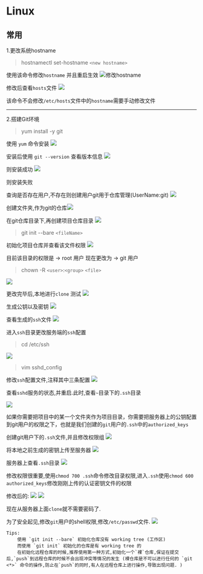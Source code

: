 # Linux

## 常用

1.更改系统hostname

> hostnamectl set-hostname `<new hostname>`

使用该命令修改`hostname` 并且重启生效
![修改hostname](images/修改hostname-1.png)

修改后查看`hosts`文件
![](images/修改hostname-2.png)

该命令不会修改`/etc/hosts`文件中的`hostname`需要手动修改文件

---

2.搭建Git环境
> yum install -y git

使用 `yum` 命令安装
![](images/yum安装git.png)

安装后使用 `git --version` 查看版本信息
![](images/查看git版本-success.png)

则安装成功
![](images/查看git版本-fail.png)

则安装失败

查询是否存在用户,不存在则创建用户git用于仓库管理(UserName:git)
![](images/新建git用户并设置密码.png)

创建文件夹,作为git的仓库![](images/创建git仓库.png)

在git仓库目录下,再创建项目仓库目录
![](images/创建项目仓库.png)

> git init --bare `<fileName>`

初始化项目仓库并查看该文件权限
![](images/初始化仓库并查看权限.png)

目前该目录的权限是 -> root 用户 现在更改为 -> git 用户
> chown -R `<user>`:`<group>` `<file>`

![](images/更改目录权限.png)

更改完毕后,本地进行`clone` 测试
![](images/本地clone测试.png)

生成公钥以及密钥
![](images/本地bash生成ssh文件.png)

查看生成的`ssh`文件
![](images/ssh文件.png)

进入`ssh`目录更改服务端的`ssh`配置
> cd /etc/ssh

![](images/进入ssh路径.png)

> vim sshd_config

修改`ssh`配置文件,注释其中三条配置
![](images/注释ssh配置文件.png)

查看`sshd`服务的状态,并重启.此时,查看`~`目录下的`.ssh`目录

![](images/查看.ssh目录.png)

如果你需要把项目中的某一个文件夹作为项目目录，你需要把服务器上的公钥配置到git用户的权限之下，也就是我们创建的`git`用户的`.ssh`中的`authorized_keys`

创建git用户下的`.ssh`文件,并且修改权限组
![](images/创建git用户下的.ssh文件.png)

将本地之前生成的密钥上传至服务器
![](images/本地密钥写入服务器.png)

服务器上查看`.ssh`目录
![](images/本地上传的密钥.png)

修改权限很重要,使用`chmod 700 .ssh`命令修改目录权限,进入`.ssh`使用`chmod 600 authorized_keys`修改刚刚上传的认证密钥文件的权限

修改后的:
![](images/修改.ssh文件权限.png)
![](images/修改.ssh目录下的认证秘钥文件权限.png)

现在从服务器上面`clone`就不需要密码了.

为了安全起见,修改`git`用户的shell权限,修改`/etc/passwd`文件.
![](images/修改git用户的shell权限.png)

```
Tips:
    使用 `git init --bare` 初始化仓库没有 working tree (工作区)
    而使用 `git init` 初始化的仓库是有 working tree 的
    在初始化远程仓库的时候,推荐使用第一种方式,初始化一个`裸`仓库,保证在提交后,`push`到远程仓库的时候不会出现冲突等情况的发生 (裸仓库是不可以进行任何的 `git <*>` 命令的操作,防止在`push`的同时,有人在远程仓库上进行操作,导致出现问题. )
```